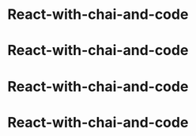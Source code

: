 # React-with-chai-and-code
# React-with-chai-and-code
# React-with-chai-and-code
# React-with-chai-and-code
